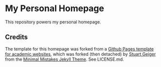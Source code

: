 # My Personal Homepage

This repository powers my personal homepage. 

## Credits

The template for this homepage was forked from a [Github Pages template for academic websites](https://github.com/academicpages/academicpages.github.io), which was forked (then detached) by [Stuart Geiger](https://github.com/staeiou) from the [Minimal Mistakes Jekyll Theme](https://mmistakes.github.io/minimal-mistakes/). See LICENSE.md.
